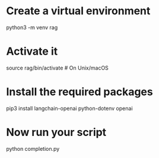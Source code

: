 # Create a virtual environment
python3 -m venv rag

# Activate it
source rag/bin/activate  # On Unix/macOS

# Install the required packages
pip3 install langchain-openai python-dotenv openai

# Now run your script
python completion.py
